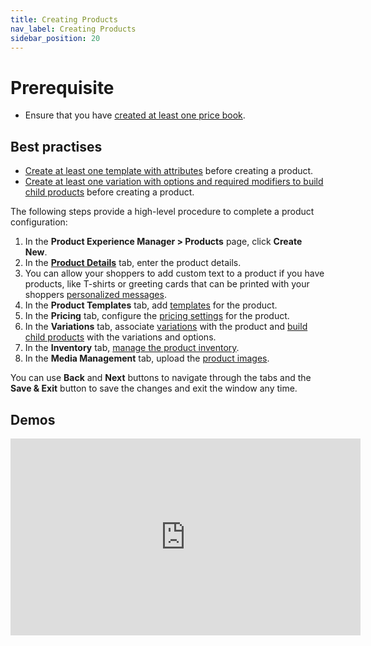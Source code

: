 ```yaml
---
title: Creating Products
nav_label: Creating Products
sidebar_position: 20
---
```


# Prerequisite

- Ensure that you have [created at least one price book](/docs/commerce-manager/product-experience-manager/pricebooks/pxm-pricebooks#creating-price-books).

## Best practises

- [Create at least one template with attributes](/docs/commerce-manager/product-experience-manager/Products/add-product-templates) before creating a product.
- [Create at least one variation with options and required modifiers to build child products](/docs/commerce-manager/product-experience-manager/variations/assign-variations-build-child-products) before creating a product.

The following steps provide a high-level procedure to complete a product configuration:

1. In the **Product Experience Manager > Products** page, click **Create New**.
1. In the [**Product Details**](/docs/commerce-manager/product-experience-manager/Products/add-product-details) tab, enter the product details.
1. You can allow your shoppers to add custom text to a product if you have products, like T-shirts or greeting cards that can be printed with your shoppers [personalized messages](/docs/commerce-manager/product-experience-manager/Products/personalizing-products). 
1. In the **Product Templates** tab, add [templates](/docs/commerce-manager/product-experience-manager/Products/add-product-templates) for the product.
1. In the **Pricing** tab, configure the [pricing settings](/docs/commerce-manager/product-experience-manager/Products/configure-product-price) for the product.
1. In the **Variations** tab, associate [variations](/docs/commerce-manager/product-experience-manager/variations/assign-variations-build-child-products) with the product and [build child products](/docs/commerce-manager/product-experience-manager/Products/assign-variations-build-child-products) with the variations and options.
1. In the **Inventory** tab, [manage the product inventory](/docs/commerce-manager/product-experience-manager/Products/configure-product-price).
1. In the **Media Management** tab, upload the [product images](/docs/commerce-manager/product-experience-manager/Products/manage-product-media).

You can use **Back** and **Next** buttons to navigate through the tabs and the **Save & Exit** button to save the changes and exit the window any time.

## Demos

<iframe width="560" height="315" src="https://www.youtube.com/embed/CPxjjdOmWhM" title="Configuring a Product" frameborder="0" allow="accelerometer; autoplay; clipboard-write; encrypted-media; gyroscope; picture-in-picture; web-share" referrerpolicy="strict-origin-when-cross-origin" allowfullscreen></iframe>
